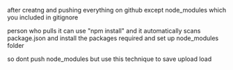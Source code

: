 after creatng and pushing everything on github except node_modules which you included in gitignore

person who pulls it can use "npm install" and it automatically scans package.json and install the packages required and set up node_modules folder

so dont push node_modules but use this technique to save upload load



